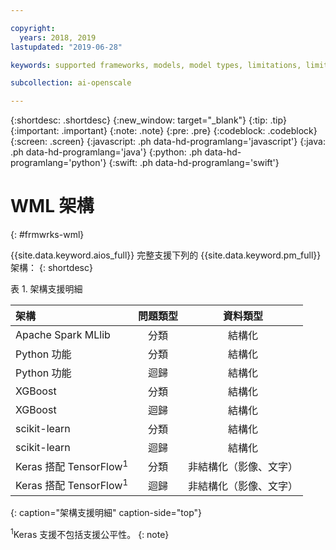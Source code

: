 ```yaml
---

copyright:
  years: 2018, 2019
lastupdated: "2019-06-28"

keywords: supported frameworks, models, model types, limitations, limits

subcollection: ai-openscale

---
```


{:shortdesc: .shortdesc}
{:new_window: target="_blank"}
{:tip: .tip}
{:important: .important}
{:note: .note}
{:pre: .pre}
{:codeblock: .codeblock}
{:screen: .screen}
{:javascript: .ph data-hd-programlang='javascript'}
{:java: .ph data-hd-programlang='java'}
{:python: .ph data-hd-programlang='python'}
{:swift: .ph data-hd-programlang='swift'}

# WML 架構
{: #frmwrks-wml}

{{site.data.keyword.aios_full}} 完整支援下列的 {{site.data.keyword.pm_full}} 架構：
{: shortdesc}

表 1. 架構支援明細

|架構|問題類型|資料類型|
|:---|:---:|:---:|
|Apache Spark MLlib|分類|結構化|
|Python 功能|分類|結構化|
|Python 功能|迴歸|結構化|
|XGBoost|分類|結構化|
|XGBoost|迴歸|結構化|
|scikit-learn|分類|結構化|
|scikit-learn|迴歸|結構化|
| Keras 搭配 TensorFlow<sup>1</sup> |分類| 非結構化（影像、文字）|
| Keras 搭配 TensorFlow<sup>1</sup> |迴歸| 非結構化（影像、文字）|
{: caption="架構支援明細" caption-side="top"}

<sup>1</sup>Keras 支援不包括支援公平性。
{: note}



